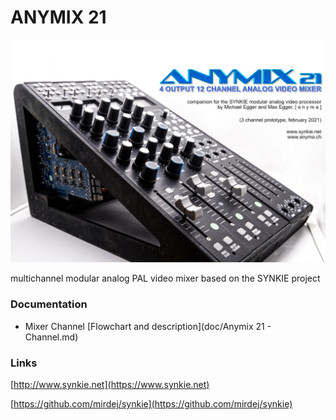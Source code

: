 # ANYMIX 21

![Product Photo](https://github.com/mirdej/vmix/raw/master/images/anymix21-promo.png)

multichannel modular analog PAL video mixer based on the SYNKIE project

### Documentation

- Mixer Channel [Flowchart and description](doc/Anymix 21 - Channel.md)


### Links
[http://www.synkie.net](https://www.synkie.net)

[https://github.com/mirdej/synkie](https://github.com/mirdej/synkie)